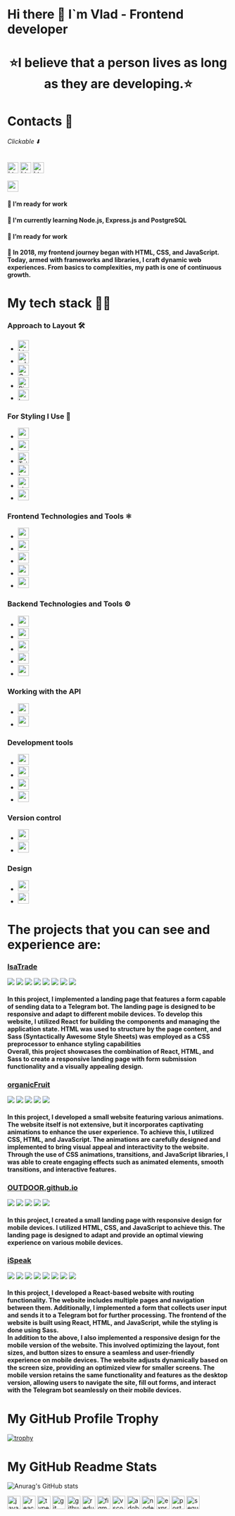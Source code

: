 # Hi there 👋 I`m Vlad - Frontend developer

<div align="center">
  <h1>
  ⭐I believe that a person lives as long as they are developing.⭐
</h1>
</div>

# Contacts 📱

###### Clickable ⬇️

<a href="https://t.me/h_rtful"><img src="https://img.shields.io/badge/Telegram-2CA5E0?style=for-the-badge&logo=telegram&logoColor=white" height="25" alt="html5 logo"  /></a>
<a href="https://www.linkedin.com/in/%D0%B2%D0%BB%D0%B0%D0%B4-%D0%B1%D1%83%D1%80%D1%86%D0%B5%D0%B2-733445254/"><img src="https://img.shields.io/badge/LinkedIn-0077B5?style=for-the-badge&logo=linkedin&logoColor=white" height="25" alt="html5 logo"  /></a>
<a href="mailto:burthev04@gmail.com"><img src="https://img.shields.io/badge/burthev04@gmail.com-D14836?style=for-the-badge&logo=gmail&logoColor=white" height="25" alt="html5 logo"  /></a>

<img src="https://www.codewars.com/users/vlad-burthev/badges/large" height="25" alt="codewars logo"  />

#### 🔭 I’m ready for work

#### 🌱 I'm currently learning Node.js, Express.js and PostgreSQL

#### 🔭 I’m ready for work

#### 🔭 In 2018, my frontend journey began with HTML, CSS, and JavaScript. Today, armed with frameworks and libraries, I craft dynamic web experiences. From basics to complexities, my path is one of continuous growth.

# My tech stack 👩‍💻

### Approach to Layout 🛠️

- <img src="https://img.shields.io/badge/html-E34F26?style=for-the-badge&logo=html5&logoColor=white" height="25" alt="html5 logo"  />
- <img src="https://img.shields.io/badge/📱 adaptive layout-blue?style=for-the-badge" height="25" alt="adaptive-layout logo"  />
- <img src="https://img.shields.io/badge/Cross Browser Layout-blue?style=for-the-badge&logo=Google-chrome&logoColor=white" height="25" alt="Cross-Browser logo"  />
- <img src="https://img.shields.io/badge/</>    -Pixel Perfect Llayout-blue?style=for-the-badge" height="25" alt="Pixel Perfect Llayout logo"  />
- <img src="https://img.shields.io/badge/bem class naming methodology-E34F26?style=for-the-badge&logo=bem&logoColor=white" height="25" alt="bem logo"  />

### For Styling I Use 🎨

- <img src="https://img.shields.io/badge/CSS3-1572B6?style=for-the-badge&logo=css3&logoColor=white" height="25" alt="css3 logo"  />
- <img src="https://img.shields.io/badge/Sass-CC6699?style=for-the-badge&logo=sass&logoColor=white" height="25" alt="sass logo"  />
- <img src="https://img.shields.io/badge/Tailwind_CSS-38B2AC?style=for-the-badge&logo=tailwind-css&logoColor=white" height="25" alt="Tailwind_CSS logo" />
- <img src="https://img.shields.io/badge/Bootstrap-563D7C?style=for-the-badge&logo=bootstrap&logoColor=white" height="25" alt="bootstrap logo" />
- <img src="https://img.shields.io/badge/styled--components-DB7093?style=for-the-badge&logo=styled-components&logoColor=white" height="25" alt="styled-components logo" />
- <img src="https://img.shields.io/badge/CSS Modules-blue?style=for-the-badge&logo=cssmodules" height="25" alt="cssmodules logo" />

### Frontend Technologies and Tools ⚛️

- <img src="https://img.shields.io/badge/JavaScript-323330?style=for-the-badge&logo=javascript&logoColor=F7DF1E" height="25" />
- <img src="https://img.shields.io/badge/React-20232A?style=for-the-badge&logo=react&logoColor=61DAFB" height="25" />
- <img src="https://img.shields.io/badge/TypeScript-007ACC?style=for-the-badge&logo=typescript&logoColor=white" height="25" />
- <img src="https://img.shields.io/badge/Redux-593D88?style=for-the-badge&logo=redux&logoColor=white" height="25" />
- <img src="https://img.shields.io/badge/React_Router-CA4245?style=for-the-badge&logo=react-router&logoColor=white" height="25" />

### Backend Technologies and Tools ⚙️

- <img src="https://img.shields.io/badge/Node%20js-339933?style=for-the-badge&logo=nodedotjs&logoColor=white" height="25" />
- <img src="https://img.shields.io/badge/Express%20js-000000?style=for-the-badge&logo=express&logoColor=white" height="25" />
- <img src="https://img.shields.io/badge/Sequelize-52B0E7?style=for-the-badge&logo=Sequelize&logoColor=white" height="25" />
- <img src="https://img.shields.io/badge/PostgreSQL-316192?style=for-the-badge&logo=postgresql&logoColor=white" height="25" />
- <img src="https://img.shields.io/badge/Postman-FF6C37?style=for-the-badge&logo=Postman&logoColor=white" height="25" />

### Working with the API

- <img src="https://img.shields.io/badge/axios-E34F26?style=for-the-badge&logo=axios&logoColor=white" height="25" />
- <img src="https://img.shields.io/badge/rest api-E34F26?style=for-the-badge&logo=axios&logoColor=white" height="25" />

### Development tools

- <img src="https://img.shields.io/badge/Yarn-2C8EBB?style=for-the-badge&logo=yarn&logoColor=white" height="25" />
- <img src="https://img.shields.io/badge/npm-CB3837?style=for-the-badge&logo=npm&logoColor=white" height="25" />
- <img src="https://img.shields.io/badge/Vite-B73BFE?style=for-the-badge&logo=vite&logoColor=FFD62E" height="25" />
- <img src="https://img.shields.io/badge/Webpack-8DD6F9?style=for-the-badge&logo=Webpack&logoColor=white" height="25" />

### Version control

- <img src="https://img.shields.io/badge/GIT-E44C30?style=for-the-badge&logo=git&logoColor=white" height="25" />
- <img src="https://img.shields.io/badge/GitHub-100000?style=for-the-badge&logo=github&logoColor=white" height="25" />

### Design

- <img src="https://img.shields.io/badge/Figma-F24E1E?style=for-the-badge&logo=figma&logoColor=white" height="25" />
- <img src="https://img.shields.io/badge/%20Photoshop-31A8FF?style=for-the-badge&logo=Adobe%20Photoshop&logoColor=black" height="25" />

<h1>The projects that you can see and experience are:</h1>

<div>
<h3><a color="black" href="https://vlad-burthev.github.io/isaTrade/">IsaTrade</a></h3>
<img src="https://img.shields.io/badge/react-333?style=for-the-badge&logo=react&logoColor=#61DAFB" />
<img src="https://img.shields.io/badge/sass-333?style=for-the-badge&logo=sass&logoColor=#F43059" />
  <img src="https://img.shields.io/badge/javascript-333?style=for-the-badge&logo=javascript&logoColor=#F7DF1E" />
    <img src="https://img.shields.io/badge/git-333?style=for-the-badge&logo=git&logoColor=#F05032" />
      <img src="https://img.shields.io/badge/html5-333?style=for-the-badge&logo=html5&logoColor=#F05032" />
  <img src="https://img.shields.io/badge/webpack-333?style=for-the-badge&logo=webpack&logoColor=#8DD6F9" />
  <img src="https://img.shields.io/badge/router-333?style=for-the-badge&logo=reactrouter&logoColor=#CA4245" />
  <img src="https://img.shields.io/badge/figma-333?style=for-the-badge&logo=figma&logoColor=#F24E1E" />
  <h4>In this project, I implemented a landing page that features a form capable of sending data to a Telegram bot. The landing page is designed to be responsive and adapt to different mobile devices. To develop this website, I utilized React for building the components and managing the application state. HTML was used to structure by the page content, and Sass (Syntactically Awesome Style Sheets) was employed as a CSS preprocessor to enhance styling capabilities
    <br/>
Overall, this project showcases the combination of React, HTML, and Sass to create a responsive landing page with form submission functionality and a visually appealing design.
  </h4>
</div>

<div>
<h3><a color="black" href="https://vlad-burthev.github.io/organicFruit/">organicFruit</a></h3>
<img src="https://img.shields.io/badge/css3-333?style=for-the-badge&logo=css3&logoColor=blue" />
    <img src="https://img.shields.io/badge/javascript-333?style=for-the-badge&logo=javascript&logoColor=#F7DF1E" />
     <img src="https://img.shields.io/badge/git-333?style=for-the-badge&logo=git&logoColor=#F05032" />
      <img src="https://img.shields.io/badge/html5-333?style=for-the-badge&logo=html5&logoColor=#F05032" />
  <img src="https://img.shields.io/badge/figma-333?style=for-the-badge&logo=figma&logoColor=#F24E1E" />
  
  <h4>
  In this project, I developed a small website featuring various animations. The website itself is not extensive, but it incorporates captivating animations to enhance the user experience. To achieve this, I utilized CSS, HTML, and JavaScript. The animations are carefully designed and implemented to bring visual appeal and interactivity to the website. Through the use of CSS animations, transitions, and JavaScript libraries, I was able to create engaging effects such as animated elements, smooth transitions, and interactive features.
  </h4>
  
</div>

<div>
<h3><a color="black" href="https://vlad-burthev.github.io/OUTDOOR.github.io/">OUTDOOR.github.io</a></h3>
<img src="https://img.shields.io/badge/css3-333?style=for-the-badge&logo=css3&logoColor=blue" />
    <img src="https://img.shields.io/badge/javascript-333?style=for-the-badge&logo=javascript&logoColor=#F7DF1E" />
     <img src="https://img.shields.io/badge/git-333?style=for-the-badge&logo=git&logoColor=#F05032" />
      <img src="https://img.shields.io/badge/html5-333?style=for-the-badge&logo=html5&logoColor=#F05032" />
  <img src="https://img.shields.io/badge/figma-333?style=for-the-badge&logo=figma&logoColor=#F24E1E" />
  
  <h4>In this project, I created a small landing page with responsive design for mobile devices. I utilized HTML, CSS, and JavaScript to achieve this. The landing page is designed to adapt and provide an optimal viewing experience on various mobile devices. 
  </h4>
</div>

<div>
<h3><a color="black" href="https://vlad-burthev.github.io/ispeak">iSpeak</a></h3>
<img src="https://img.shields.io/badge/react-333?style=for-the-badge&logo=react&logoColor=#61DAFB" />
<img src="https://img.shields.io/badge/sass-333?style=for-the-badge&logo=sass&logoColor=#F43059" />
  <img src="https://img.shields.io/badge/javascript-333?style=for-the-badge&logo=javascript&logoColor=#F7DF1E" />
    <img src="https://img.shields.io/badge/git-333?style=for-the-badge&logo=git&logoColor=#F05032" />
      <img src="https://img.shields.io/badge/html5-333?style=for-the-badge&logo=html5&logoColor=#F05032" />
  <img src="https://img.shields.io/badge/webpack-333?style=for-the-badge&logo=webpack&logoColor=#8DD6F9" />
  <img src="https://img.shields.io/badge/router-333?style=for-the-badge&logo=reactrouter&logoColor=#CA4245" />
  <img src="https://img.shields.io/badge/figma-333?style=for-the-badge&logo=figma&logoColor=#F24E1E" />
  <h4>In this project, I developed a React-based website with routing functionality. The website includes multiple pages and navigation between them. Additionally, I implemented a form that collects user input and sends it to a Telegram bot for further processing. The frontend of the website is built using React, HTML, and JavaScript, while the styling is done using Sass. <br/>
  In addition to the above, I also implemented a responsive design for the mobile version of the website. This involved optimizing the layout, font sizes, and button sizes to ensure a seamless and user-friendly experience on mobile devices. The website adjusts dynamically based on the screen size, providing an optimized view for smaller screens. The mobile version retains the same functionality and features as the desktop version, allowing users to navigate the site, fill out forms, and interact with the Telegram bot seamlessly on their mobile devices.
  </h4>
</div>

<h1>My GitHub Profile Trophy</h1>

[![trophy](https://github-profile-trophy.vercel.app/?username=vlad-burthev&theme=onedark)](https://github.com/ryo-ma/github-profile-trophy)

<h1>My GitHub Readme Stats</h1>

![Anurag's GitHub stats](https://github-readme-stats.vercel.app/api?username=vlad-burthev&show_icons=true&theme=tokyonight)

<!--
**vlad-burthev/vlad-burthev** is a ✨ _special_ ✨ repository because its `README.md` (this file) appears on your GitHub profile.


- 🔭 I’m currently working on ...
- 🌱 I’m currently learning ...
- 👯 I’m looking to collaborate on ...
- 🤔 I’m looking for help with ...
- 💬 Ask me about ...
- 📫 How to reach me: ...
- 😄 Pronouns: ...
- ⚡ Fun fact: ...
-->

<div align="left">
  <img src="https://skillicons.dev/icons?i=js" height="30" alt="javascript logo"  />
  <img src="https://skillicons.dev/icons?i=react" height="30" alt="react logo"  />
  <img src="https://skillicons.dev/icons?i=ts" height="30" alt="typescript logo"  />
  <img src="https://skillicons.dev/icons?i=git" height="30" alt="git logo"  />
  <img src="https://skillicons.dev/icons?i=github" height="30" alt="github logo"  />
  <img src="https://cdn.jsdelivr.net/gh/devicons/devicon/icons/redux/redux-original.svg" height="30" alt="redux logo"  />

  <img src="https://cdn.jsdelivr.net/gh/devicons/devicon/icons/figma/figma-original.svg" height="30" alt="figma logo"  />
  <img src="https://cdn.jsdelivr.net/gh/devicons/devicon/icons/vscode/vscode-original.svg" height="30" alt="vscode logo"  />
  <img src="https://skillicons.dev/icons?i=ps" height="30" alt="adobephotoshop logo"  />

  <img src="https://cdn.jsdelivr.net/gh/devicons/devicon/icons/nodejs/nodejs-original.svg" height="30" alt="nodejs logo"  />
  <img src="https://cdn.jsdelivr.net/gh/devicons/devicon/icons/express/express-original.svg" height="30" alt="express logo"  />
  <img src="https://cdn.jsdelivr.net/gh/devicons/devicon/icons/postgresql/postgresql-original.svg" height="30" alt="postgresql logo"  />
  <img src="https://cdn.jsdelivr.net/gh/devicons/devicon/icons/sequelize/sequelize-original.svg" height="30" alt="sequelize logo"  />
</div>
